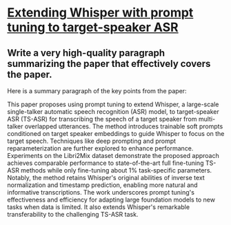 # [Extending Whisper with prompt tuning to target-speaker ASR](https://arxiv.org/abs/2312.08079)

## Write a very high-quality paragraph summarizing the paper that effectively covers the paper.

 Here is a summary paragraph of the key points from the paper:

This paper proposes using prompt tuning to extend Whisper, a large-scale single-talker automatic speech recognition (ASR) model, to target-speaker ASR (TS-ASR) for transcribing the speech of a target speaker from multi-talker overlapped utterances. The method introduces trainable soft prompts conditioned on target speaker embeddings to guide Whisper to focus on the target speech. Techniques like deep prompting and prompt reparameterization are further explored to enhance performance. Experiments on the Libri2Mix dataset demonstrate the proposed approach achieves comparable performance to state-of-the-art full fine-tuning TS-ASR methods while only fine-tuning about 1% task-specific parameters. Notably, the method retains Whisper's original abilities of inverse text normalization and timestamp prediction, enabling more natural and informative transcriptions. The work underscores prompt tuning's effectiveness and efficiency for adapting large foundation models to new tasks when data is limited. It also extends Whisper's remarkable transferability to the challenging TS-ASR task.
